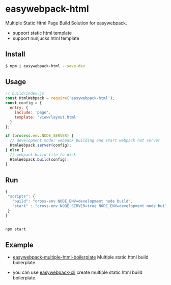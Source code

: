 # easywebpack-html

Multiple Static Html Page Build Solution for easywebpack.

- support static html template
- support nunjucks html template

## Install

```bash
$ npm i easywebpack-html --save-dev
```

## Usage

```js
// build/index.js
const HtmlWebpack = require('easywebpack-html');
const config = {
  entry: {
    include: 'page',
    template: 'view/layout.html'
  }
};

if (process.env.NODE_SERVER) {
  // development mode: webpack building and start webpack hot server
  HtmlWebpack.server(config);
} else {
  // webpack build file to disk
  HtmlWebpack.build(config);
}
```

## Run

```js
{
 "scripts": {
   "build": "cross-env NODE_ENV=development node build",
   "start" : "cross-env NODE_SERVER=true NODE_ENV=development node build"
 }
}
```

```bash

npm start

```

## Example

- [easywebpack-multiple-html-boilerplate](https://github.com/hubcarl/easywebpack-multiple-html-boilerplate) Multiple static html build boilerplate.

- you can use [easywebpack-cli](https://github.com/hubcarl/easywebpack-cli) create multiple static html build boilerplate.
